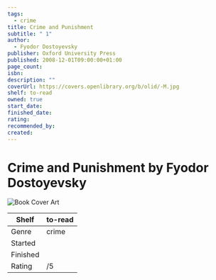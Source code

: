 ```yaml
---
tags:
  - crime
title: Crime and Punishment
subtitle: " 1"
author:
  - Fyodor Dostoyevsky
publisher: Oxford University Press
published: 2008-12-01T09:00:00+01:00
page_count: 
isbn: 
description: ""
coverUrl: https://covers.openlibrary.org/b/olid/-M.jpg
shelf: to-read
owned: true
start_date: 
finished_date: 
rating: 
recommended_by: 
created: 
---
```


# Crime and Punishment by Fyodor Dostoyevsky

![Book Cover Art](https://covers.openlibrary.org/b/olid/-M.jpg)

| Shelf | to-read |
| --- | --- |
| Genre | crime |
| Started |  |
| Finished |  |
| Rating | /5 |

